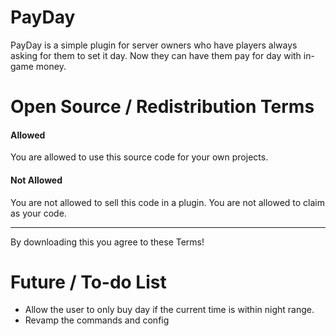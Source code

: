 # PayDay
PayDay is a simple plugin for server owners who have players always asking for them to set it day. Now they can have them pay for day with in-game money.
# Open Source / Redistribution Terms 
#### **Allowed**
You are allowed to use this source code for your own projects.
#### **Not Allowed**
You are not allowed to sell this code in a plugin.
You are not allowed to claim as your code.
___
By downloading this you agree to these Terms!

# Future / To-do List
+ Allow the user to only buy day if the current time is within night range.
+ Revamp the commands and config